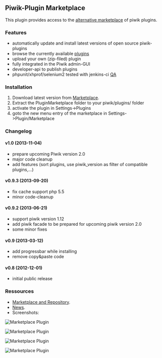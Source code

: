 ## Piwik-Plugin Marketplace
 
This plugin provides access to the [alternative marketplace](http://plugin.suenkel.org) of piwik plugins. 

### Features

- automatically update and install latest versions of open source piwik-plugins    
- browse the currently available [plugins](http://plugin.suenkel.org/plugin)
- upload your own (zip-filed) plugin
- fully integrated in the Piwik admin-GUI
- developer-api to publish plugins
- phpunit/xhprof/selenium2 tested with jenkins-ci [QA](http://plugin.suenkel.org/blog/index.php/2012/12/qa-piwik-plugin-installer/)

### Installation

1. Download latest version from [Marketplace](http://plugin.suenkel.org/).
2. Extract the PluginMarketplace folder to your piwik/plugins/ folder
3. activate the plugin in Settings->Plugins 
4. goto the new menu entry of the marketplace in Settings->Plugin/Marketplace  

### Changelog

#### v1.0    (2013-11-04)
  * prepare upcoming Piwik version 2.0
  * major code cleanup
  * add features  (sort plugins, use piwik_version as filter of compatible plugins,...)
#### v0.9.3   (2013-09-20)
  * fix cache support php 5.5
  * minor code-cleanup
#### v0.9.2   (2013-06-21)
  * support piwik version 1.12
  * add piwik facade to be prepared for upcoming piwik version 2.0
  * some minor fixes
#### v0.9   (2013-03-12)
  * add progressbar while installing
  * remove copy&paste code
#### v0.8   (2012-12-01)
  * initial public release


### Ressources

   * [Marketplace and Repository](http://plugin.suenkel.org).
   * [News](http://plugin.suenkel.org/blog).
   * Screenshots:

![Marketplace Plugin](http://plugin.suenkel.org/wordpress/wp-content/uploads/2012/12/manage_pluginupdate-300x195.png)

![Marketplace Plugin](http://plugin.suenkel.org/wordpress/wp-content/uploads/2012/12/browse_pluginupdate-300x154.png)
  
![Marketplace Plugin](http://plugin.suenkel.org/wordpress/wp-content/uploads/2012/12/calendar_pluginupdate-300x125.png)

![Marketplace Plugin](http://plugin.suenkel.org/wordpress/wp-content/uploads/2012/12/advanced_settings_pluginupdate-300x183.png)
